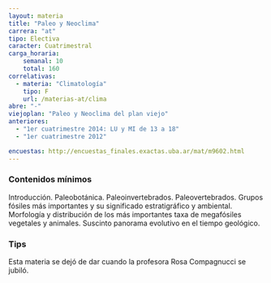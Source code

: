 ```yaml
---
layout: materia
title: "Paleo y Neoclima"
carrera: "at"
tipo: Electiva
caracter: Cuatrimestral
carga_horaria: 
    semanal: 10
    total: 160
correlativas:
  - materia: "Climatología"
    tipo: F
    url: /materias-at/clima
abre: "-"
viejoplan: "Paleo y Neoclima del plan viejo"
anteriores:
  - "1er cuatrimestre 2014: LU y MI de 13 a 18" 
  - "1er cuatrimestre 2012"

encuestas: http://encuestas_finales.exactas.uba.ar/mat/m9602.html
---
```


### Contenidos mínimos
Introducción. Paleobotánica. Paleoinvertebrados. Paleovertebrados. Grupos fósiles más importantes y su significado estratigráfico y ambiental. Morfología y distribución de los más importantes taxa de megafósiles vegetales y animales. Suscinto panorama evolutivo en el tiempo geológico.

### Tips
Esta materia se dejó de dar cuando la profesora Rosa Compagnucci se jubiló. 